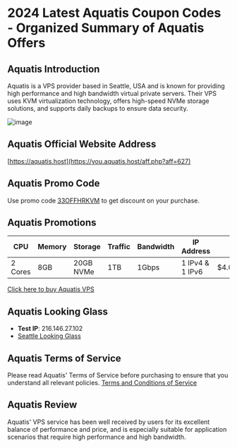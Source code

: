 # 2024 Latest Aquatis Coupon Codes - Organized Summary of Aquatis Offers

## Aquatis Introduction
Aquatis is a VPS provider based in Seattle, USA and is known for providing high performance and high bandwidth virtual private servers. Their VPS uses KVM virtualization technology, offers high-speed NVMe storage solutions, and supports daily backups to ensure data security.

![image](https://github.com/rorojongrang838/Aquatis/assets/167615019/5aebb0c9-e878-42b0-9358-5ac330dbaeca)

## Aquatis Official Website Address
[https://aquatis.host](https://you.aquatis.host/aff.php?aff=627)

## Aquatis Promo Code
Use promo code [33OFFHRKVM](https://you.aquatis.host/aff.php?aff=627) to get discount on your purchase.

## Aquatis Promotions
| CPU | Memory | Storage | Traffic | Bandwidth | IP Address | Price |
|------|------|--------|------|--------|------------------|------------|
| 2 Cores | 8GB | 20GB NVMe | 1TB | 1Gbps | 1 IPv4 & 1 IPv6 | $4.00/month |

[Click here to buy Aquatis VPS](https://you.aquatis.host/aff.php?aff=627)

## Aquatis Looking Glass
- **Test IP**: 216.146.27.102
- [Seattle Looking Glass](https://sea.lg.aquatis.host)

## Aquatis Terms of Service
Please read Aquatis' Terms of Service before purchasing to ensure that you understand all relevant policies.
[Terms and Conditions of Service](https://aquatis.host/terms-conditions/)

## Aquatis Review
Aquatis' VPS service has been well received by users for its excellent balance of performance and price, and is especially suitable for application scenarios that require high performance and high bandwidth.


